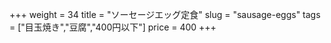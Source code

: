 +++
weight = 34
title  = "ソーセージエッグ定食"
slug   = "sausage-eggs"
tags   = ["目玉焼き","豆腐","400円以下"]
price  = 400
+++

